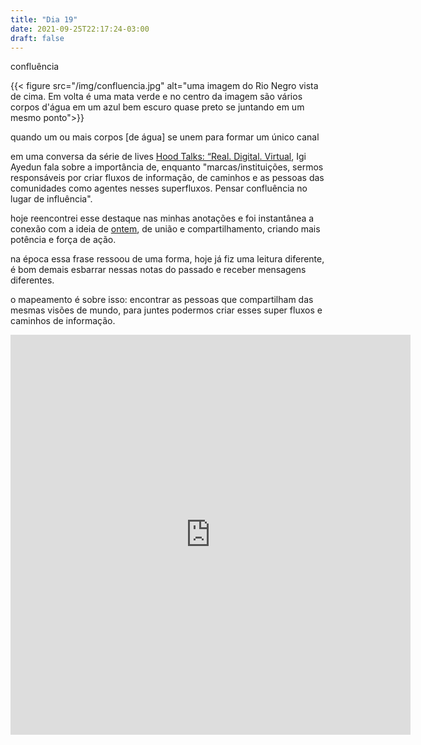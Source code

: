 ```yaml
---
title: "Dia 19"
date: 2021-09-25T22:17:24-03:00
draft: false
---
```


confluência

{{< figure src="/img/confluencia.jpg" alt="uma imagem do Rio Negro vista de cima. Em volta é uma mata verde e no centro da imagem são vários corpos d'água em um azul bem escuro quase preto se juntando em um mesmo ponto">}}

quando um ou mais corpos [de água] se unem para formar um único canal

em uma conversa da série de lives [Hood Talks: “Real. Digital. Virtual](https://www.instagram.com/p/CMcdmsaHRLl/), Igi Ayedun fala sobre a importância de, enquanto "marcas/instituições, sermos responsáveis por criar fluxos de informação, de caminhos e as pessoas das comunidades como agentes nesses superfluxos. Pensar confluência no lugar de influência".

hoje reencontrei esse destaque nas minhas anotações e foi instantânea a conexão com a ideia de [ontem](https://cem.engajaflix.club/timeline/dia18/), de união e compartilhamento, criando mais potência e força de ação. 

na época essa frase ressoou de uma forma, hoje já fiz uma leitura diferente, é bom demais esbarrar nessas notas do passado e receber mensagens diferentes.

o mapeamento é sobre isso: encontrar as pessoas que compartilham das mesmas visões de mundo, para juntes podermos criar esses super fluxos e caminhos de informação.

<iframe src="https://docs.google.com/forms/d/e/1FAIpQLSd1XP_vJt4lsx-qTJk2k8_hQT_in2O3MINpABdoOwAma30DNw/viewform?embedded=true" width="640" height="640" frameborder="0" marginheight="0" marginwidth="0">Loading…</iframe>